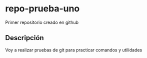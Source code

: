 # repo-prueba-uno
Primer repositorio creado en github

## Descripción
Voy a realizar pruebas de git para practicar comandos y utilidades
